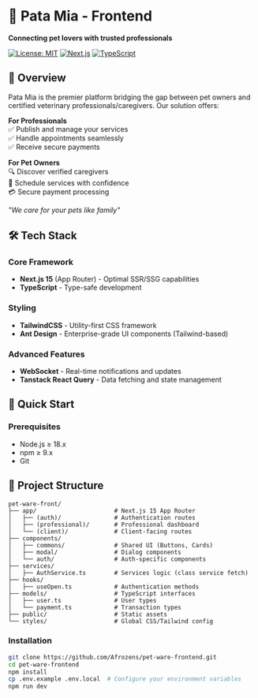 # 🐾 Pata Mia - Frontend 

**Connecting pet lovers with trusted professionals**  

[![License: MIT](https://img.shields.io/badge/License-MIT-blue.svg)](https://opensource.org/licenses/MIT)
[![Next.js](https://img.shields.io/badge/Next.js-15.0+-black?logo=next.js)](https://nextjs.org/)
[![TypeScript](https://img.shields.io/badge/TypeScript-5.0+-3178C6?logo=typescript)](https://www.typescriptlang.org/)

## 🌟 Overview

Pata Mia is the premier platform bridging the gap between pet owners and certified veterinary professionals/caregivers. Our solution offers:

**For Professionals**  
✅ Publish and manage your services  
✅ Handle appointments seamlessly  
✅ Receive secure payments  

**For Pet Owners**  
🔍 Discover verified caregivers  
📅 Schedule services with confidence  
💳 Secure payment processing  

*"We care for your pets like family"*

## 🛠 Tech Stack

### Core Framework
- **Next.js 15** (App Router) - Optimal SSR/SSG capabilities
- **TypeScript** - Type-safe development

### Styling
- **TailwindCSS** - Utility-first CSS framework
- **Ant Design** - Enterprise-grade UI components (Tailwind-based)

### Advanced Features
- **WebSocket** - Real-time notifications and updates
- **Tanstack React Query** - Data fetching and state management

## 🚀 Quick Start

### Prerequisites
- Node.js ≥ 18.x
- npm ≥ 9.x
- Git

## 📁 Project Structure

```
pet-ware-front/
├── app/                      # Next.js 15 App Router
│   ├── (auth)/               # Authentication routes
│   ├── (professional)/       # Professional dashboard
│   └── (client)/             # Client-facing routes
├── components/
│   ├── commons/              # Shared UI (Buttons, Cards)
│   ├── modal/                # Dialog components
│   └── auth/                 # Auth-specific components
├── services/
│   ├── AuthService.ts        # Services logic (class service fetch)
├── hooks/
│   ├── useOpen.ts            # Authentication methods
├── models/                   # TypeScript interfaces
│   ├── user.ts               # User types
│   └── payment.ts            # Transaction types
├── public/                   # Static assets
└── styles/                   # Global CSS/Tailwind config
```

### Installation
```bash
git clone https://github.com/Afrozens/pet-ware-frontend.git
cd pet-ware-frontend
npm install
cp .env.example .env.local  # Configure your environment variables
npm run dev